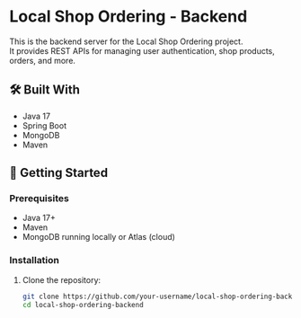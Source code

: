 # Local Shop Ordering - Backend

This is the backend server for the Local Shop Ordering project.  
It provides REST APIs for managing user authentication, shop products, orders, and more.

## 🛠️ Built With
- Java 17
- Spring Boot
- MongoDB
- Maven

## 🚀 Getting Started

### Prerequisites
- Java 17+
- Maven
- MongoDB running locally or Atlas (cloud)

### Installation

1. Clone the repository:
   ```bash
   git clone https://github.com/your-username/local-shop-ordering-backend.git
   cd local-shop-ordering-backend
